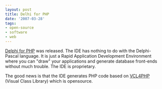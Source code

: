 ```yaml
---
layout: post
title: Delhi for PHP
date: '2007-03-28'
tags:
- open-source
- software
- web
---
```


[Delphi for PHP][1] was released. The IDE has nothing to do with the Delphi-Pascal language. It is just a Rapid Application Development Environment where you can "draw" your applications and generate database front-ends without much trouble. The IDE is proprietary.

The good news is that the IDE generates PHP code based on [VCL4PHP][2] (Visual Class Library) which is opensource.

[1]: http://codegear.com/Products/Delphi/DelphiforPHP/tabid/237/Default.aspx  
 [2]: http://vcl4php.sourceforge.net/vcldoc/

